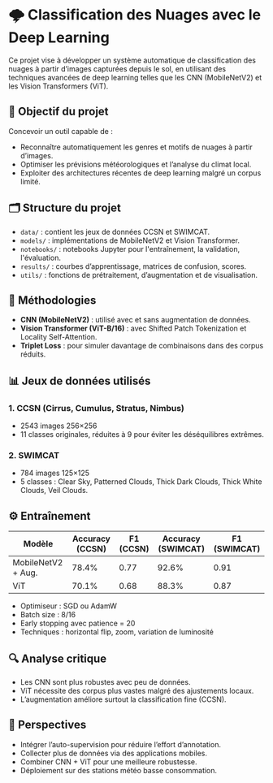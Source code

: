 # 🌩️ Classification des Nuages avec le Deep Learning

Ce projet vise à développer un système automatique de classification des nuages à partir d’images capturées depuis le sol, en utilisant des techniques avancées de deep learning telles que les CNN (MobileNetV2) et les Vision Transformers (ViT).

## 🎯 Objectif du projet

Concevoir un outil capable de :

- Reconnaître automatiquement les genres et motifs de nuages à partir d’images.
- Optimiser les prévisions météorologiques et l’analyse du climat local.
- Exploiter des architectures récentes de deep learning malgré un corpus limité.

## 🗂️ Structure du projet

- `data/` : contient les jeux de données CCSN et SWIMCAT.
- `models/` : implémentations de MobileNetV2 et Vision Transformer.
- `notebooks/` : notebooks Jupyter pour l'entraînement, la validation, l'évaluation.
- `results/` : courbes d’apprentissage, matrices de confusion, scores.
- `utils/` : fonctions de prétraitement, d’augmentation et de visualisation.

## 🧠 Méthodologies

- **CNN (MobileNetV2)** : utilisé avec et sans augmentation de données.
- **Vision Transformer (ViT-B/16)** : avec Shifted Patch Tokenization et Locality Self-Attention.
- **Triplet Loss** : pour simuler davantage de combinaisons dans des corpus réduits.

## 📊 Jeux de données utilisés

### 1. CCSN (Cirrus, Cumulus, Stratus, Nimbus)

- 2543 images 256×256
- 11 classes originales, réduites à 9 pour éviter les déséquilibres extrêmes.

### 2. SWIMCAT

- 784 images 125×125
- 5 classes : Clear Sky, Patterned Clouds, Thick Dark Clouds, Thick White Clouds, Veil Clouds.

## ⚙️ Entraînement

| Modèle             | Accuracy (CCSN) | F1 (CCSN) | Accuracy (SWIMCAT) | F1 (SWIMCAT) |
| ------------------ | --------------- | --------- | ------------------ | ------------ |
| MobileNetV2 + Aug. | 78.4%           | 0.77      | 92.6%              | 0.91         |
| ViT                | 70.1%           | 0.68      | 88.3%              | 0.87         |

- Optimiseur : SGD ou AdamW
- Batch size : 8/16
- Early stopping avec patience = 20
- Techniques : horizontal flip, zoom, variation de luminosité

## 🔍 Analyse critique

- Les CNN sont plus robustes avec peu de données.
- ViT nécessite des corpus plus vastes malgré des ajustements locaux.
- L’augmentation améliore surtout la classification fine (CCSN).

## 🔮 Perspectives

- Intégrer l’auto-supervision pour réduire l’effort d’annotation.
- Collecter plus de données via des applications mobiles.
- Combiner CNN + ViT pour une meilleure robustesse.
- Déploiement sur des stations météo basse consommation.
